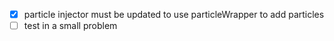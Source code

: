 - [x] particle injector must be updated to use particleWrapper to add particles
- [ ] test in a small problem
